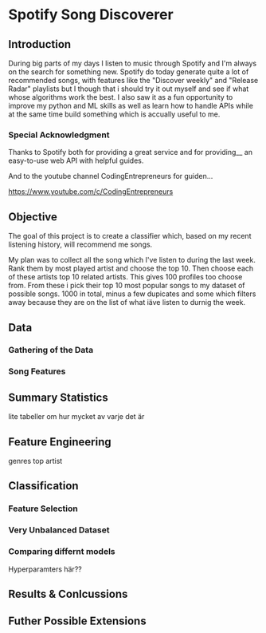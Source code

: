 # Spotify Song Discoverer

## Introduction
During big parts of my days I listen to music through Spotify and I'm always on the search for something new. Spotify do today generate quite a lot of recommended songs, with features like the "Discover weekly" and "Release Radar" playlists but I though that i should try it out myself and see if what whose algorithms work the best. I also saw it as a fun opportunity to improve my python and ML skills as well as learn how to handle APIs while at the same time build something which is accually useful to me. 

### Special Acknowledgment
Thanks to Spotify both for providing a great service and for providing__ an easy-to-use web API with helpful guides.

And to the youtube channel CodingEntrepreneurs for guiden...

https://www.youtube.com/c/CodingEntrepreneurs

## Objective
The goal of this project is to create a classifier which, based on my recent listening history, will recommend me songs. 

My plan was to collect all the song which I've listen to during the last week. Rank them by most played artist and choose the top 10. Then choose each of these artists top 10 related artists. This gives 100 profiles too choose from. From these i pick their top 10 most popular songs  to my dataset of possible songs. 1000 in total, minus a few dupicates and some which filters away because they are on the list of what iäve listen to durnig the week.

## Data
### Gathering of the Data
### Song Features

## Summary Statistics

lite tabeller om hur mycket av varje det är



## Feature Engineering

genres
top artist

## Classification
### Feature Selection
### Very Unbalanced Dataset
### Comparing differnt models
Hyperparamters här??

## Results & Conlcussions

## Futher Possible Extensions

